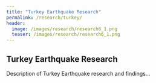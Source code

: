 ```yaml
---
title: "Turkey Earthquake Research"
permalink: /research/turkey/
header:
  image: /images/research/research6_1.png
  teaser: /images/research/research6_1.png
---
```


## Turkey Earthquake Research

Description of Turkey Earthquake research and findings...
